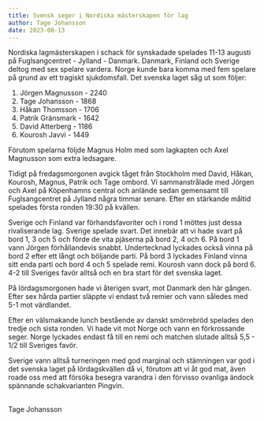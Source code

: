 ```yaml
---
title: Svensk seger i Nordiska mästerskapen för lag
author: Tage Johansson
date: 2023-08-13
---
```


Nordiska lagmästerskapen i schack för synskadade spelades 11-13 augusti på Fuglsangcentret - Jylland - Danmark.
Danmark, Finland och Sverige deltog med sex spelare vardera. Norge kunde bara komma med fem spelare på grund av ett tragiskt sjukdomsfall.
Det svenska laget såg ut som följer:

1. Jörgen Magnusson - 2240
2. Tage Johansson - 1868
3. Håkan Thomsson - 1706
4. Patrik Gränsmark - 1642
5. David Atterberg - 1186
6. Kourosh Javvi - 1449

Förutom spelarna följde Magnus Holm med som lagkapten och Axel Magnusson som extra ledsagare.

Tidigt på fredagsmorgonen avgick tåget från Stockholm med David, Håkan, Kourosh, Magnus, Patrik och Tage ombord.
Vi sammanstrålade med Jörgen och Axel på Köpenhamns central och anlände sedan gemensamt till Fuglsangcentret på Jylland några timmar senare.
Efter en stärkande måltid spelades första ronden 19:30 på kvällen.

Sverige och Finland var förhandsfavoriter och i rond 1 möttes just dessa rivaliserande lag.
Sverige spelade svart. Det innebär att vi hade svart på bord 1, 3 och 5 och förde de vita pjäserna på bord 2, 4 och 6.
På bord 1 vann Jörgen förhållandevis snabbt.
Undertecknad lyckades också vinna på bord 2 efter ett långt och böljande parti.
På bord 3 lyckades Finland vinna sitt enda parti och bord 4 och 5 spelade remi.
Kourosh vann dock på bord 6.
4-2 till Sveriges favör alltså och en bra start för det svenska laget.

På lördagsmorgonen hade vi återigen svart, mot Danmark den här gången.
Efter sex hårda partier släppte vi endast två remier och vann således med 5-1 mot värdlandet.

Efter en välsmakande lunch bestående av danskt smörrebröd spelades den tredje och sista ronden.
Vi hade vit mot Norge och vann en förkrossande seger.
Norge lyckades endast få till en remi och matchen slutade alltså 5,5 - 1/2 till Sveriges favör.

Sverige vann alltså turneringen med god marginal och stämningen var god i det svenska laget på lördagskvällen då vi,
förutom att vi åt god mat, även roade oss med att försöka besegra varandra i den förvisso ovanliga ändock spännande schakvarianten Pingvin.

\
Tage Johansson

